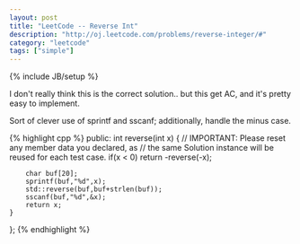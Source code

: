 ```yaml
---
layout: post
title: "LeetCode -- Reverse Int"
description: "http://oj.leetcode.com/problems/reverse-integer/#"
category: "leetcode"
tags: ["simple"]
---
```

{% include JB/setup %}

I don't really think this is the correct solution.. but this get AC, and it's pretty
easy to implement.

Sort of clever use of sprintf and sscanf; additionally, handle the minus case.

{% highlight cpp %}
public:
    int reverse(int x) {
        // IMPORTANT: Please reset any member data you declared, as
        // the same Solution instance will be reused for each test case.
        if(x < 0)   return -reverse(-x);
        
        char buf[20];
        sprintf(buf,"%d",x);
        std::reverse(buf,buf+strlen(buf));
        sscanf(buf,"%d",&x);
        return x;
    }
};
{% endhighlight %}
